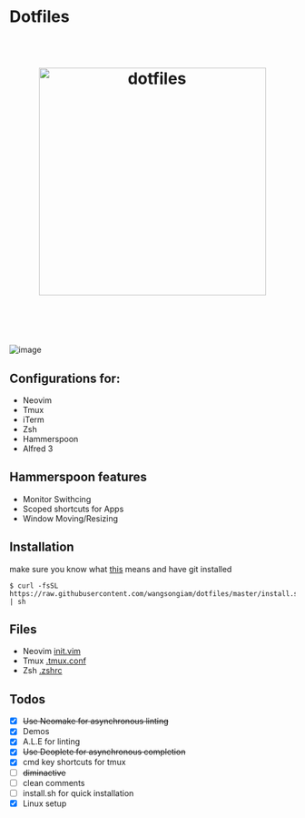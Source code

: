 # Dotfiles

<h1 align="center">
	<br>
	<img width="400" src="https://cdn.rawgit.com/wangsongiam/dotfiles/c8b54909/demos/dotfiles-1.svg" alt="dotfiles">
	<br>
	<br>
	<br>
</h1>

![image](https://cloud.githubusercontent.com/assets/19645990/24074609/5ec34562-0be2-11e7-8821-8140c0711f0d.png)

## Configurations for:
* Neovim 
* Tmux
* iTerm
* Zsh
* Hammerspoon 
* Alfred 3

## Hammerspoon features 
* Monitor Swithcing
* Scoped shortcuts for Apps
* Window Moving/Resizing


## Installation
make sure you know what [this](https://github.com/wangsongiam/dotfiles/blob/master/install.sh) means and have git installed

```
$ curl -fsSL https://raw.githubusercontent.com/wangsongiam/dotfiles/master/install.sh | sh
```
## Files
* Neovim [init.vim](https://github.com/wangsongiam/dotfiles/blob/master/nvim/init.vim)
* Tmux [.tmux.conf](https://github.com/wangsongiam/dotfiles/blob/master/.tmux.conf)
* Zsh [.zshrc](https://github.com/wangsongiam/dotfiles/blob/master/zshrc/.zshrc)

## Todos
- [x] ~~Use Neomake for asynchronous linting~~
- [x] Demos
- [x] A.L.E for linting
- [x] ~~Use Deoplete for asynchronous completion~~
- [x] cmd key shortcuts for tmux
- [ ] ~~diminactive~~
- [ ] clean comments
- [ ] install.sh for quick installation
- [x] Linux setup
